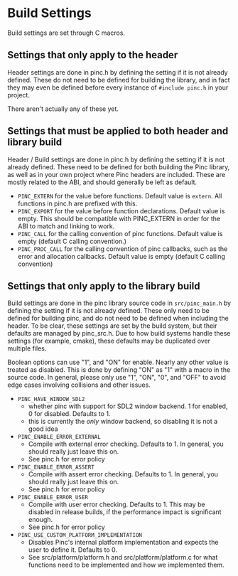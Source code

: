 # Build Settings

Build settings are set through C macros.

## Settings that only apply to the header
Header settings are done in pinc.h by defining the setting if it is not already defined. These do not need to be defined for building the library, and in fact they may even be defined before every instance of `#include pinc.h` in your project.

There aren't actually any of these yet.

## Settings that must be applied to both header and library build
Header / Build settings are done in pinc.h by defining the setting if it is not already defined. These need to be defined for both building the Pinc library, as well as in your own project where Pinc headers are included. These are mostly related to the ABI, and should generally be left as default.

- `PINC_EXTERN` for the value before functions. Default value is `extern`. All functions in pinc.h are prefixed with this.
- `PINC_EXPORT` for the value before function declarations. Default value is empty. This should be compatible with PINC_EXTERN in order for the ABI to match and linking to work.
- `PINC_CALL` for the calling convention of pinc functions. Default value is empty (default C calling convention.)
- `PINC_PROC_CALL` for the calling convention of pinc callbacks, such as the error and allocation callbacks. Default value is empty (default C calling convention)

## Settings that only apply to the library build
Build settings are done in the pinc library source code in `src/pinc_main.h` by defining the setting if it is not already defined. These only need to be defined for building pinc, and do not need to be defined when including the header. To be clear, these settings are set by the build system, but their defaults are managed by pinc_src.h. Due to how build systems handle these settings (for example, cmake), these defaults may be duplicated over multiple files.

Boolean options can use "1", and "ON" for enable. Nearly any other value is treated as disabled. This is done by defining "ON" as "1" with a macro in the source code. In general, please only use "1", "ON", "0", and "OFF" to avoid edge cases involving collisions and other issues.

- `PINC_HAVE_WINDOW_SDL2`
    - whether pinc with support for SDL2 window backend. 1 for enabled, 0 for disabled. Defaults to 1.
    - this is currently the *only* window backend, so disabling it is not a good idea
- `PINC_ENABLE_ERROR_EXTERNAL`
    - Compile with external error checking. Defaults to 1. In general, you should really just leave this on.
    - See pinc.h for error policy
- `PINC_ENABLE_ERROR_ASSERT`
    - Compile with assert error checking. Defaults to 1. In general, you should really just leave this on.
    - See pinc.h for error policy
- `PINC_ENABLE_ERROR_USER`
    - Compile with user error checking. Defaults to 1. This may be disabled in release builds, if the performance impact is significant enough.
    - See pinc.h for error policy
- `PINC_USE_CUSTOM_PLATFORM_IMPLEMENTATION`
    - Disables Pinc's internal platform implementation and expects the user to define it. Defaults to 0.
    - See src/platform/platform.h and src/platform/platform.c for what functions need to be implemented and how we implemented them.
